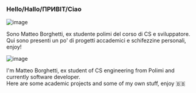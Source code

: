 ### Hello/Hallo/ПРИВІТ/Ciao

![image](https://github.githubassets.com/images/icons/emoji/unicode/1f1ee-1f1f9.png?v8)

Sono Matteo Borghetti, ex studente polimi del corso di CS e sviluppatore.\
Qui sono presenti un po' di progetti accademici e schifezzine personali, enjoy!

![image](https://github.githubassets.com/images/icons/emoji/unicode/1f1ec-1f1e7.png?v8)


I'm Matteo Borghetti, ex student of CS engineering from Polimi and currently software developer.\
Here are some academic projects and some of my own stuff, enjoy :barbados:


